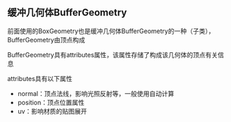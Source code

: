 ## 缓冲几何体BufferGeometry

前面使用的BoxGeometry也是缓冲几何体BufferGeometry的一种（子类），BufferGeometry由顶点构成

BufferGeometry具有attributes属性，该属性存储了构成该几何体的顶点有关信息



attributes具有以下属性

- normal：顶点法线，影响光照反射等，一般使用自动计算
- position：顶点位置属性
- uv：影响材质的贴图展开

